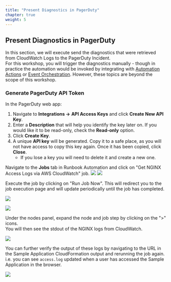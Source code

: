 ```yaml
---
title: "Present Diagnostics in PagerDuty"
chapter: true
weight: 5
---
```


## Present Diagnostics in PagerDuty

In this section, we will execute send the diagnostics that were retrieved from CloudWatch Logs to the PagerDuty Incident.  
For this workshop, you will trigger the diagnostics manually - though in practice the automation would be invoked by integrating with [Automation Actions](https://www.pagerduty.com/platform/automation/actions/)
or [Event Orchestration](https://support.pagerduty.com/docs/event-orchestration).  However, these topics are beyond the scope of this workshop.

### Generate PagerDuty API Token

In the PagerDuty web app:

1. Navigate to **Integrations ->**  **API Access Keys** and click **Create New API Key**.
2. Enter a **Description** that will help you identify the key later on. If you would like it to be read-only, check the **Read-only** option.
3. Click **Create Key**.
4. A unique **API key** will be generated. Copy it to a safe place, as you will not have access to copy this key again. Once it has been copied, click **Close**.
    * If you lose a key you will need to delete it and create a new one.

Navigate to the **Jobs** tab in Runbook Automation and click on "Get NGINX Access Logs via AWS CloudWatch" job.
![](/images/pd_rba_job_execution_1.png)
![](/images/pd_rba_job_setup_7.png)

Execute the job by clicking on "Run Job Now". This will redirect you to the job execution page and will update periodically until the job has completed.

![](/images/pd_rba_job_execution_2.png)

![](/images/pd_rba_job_execution_3.png)

Under the nodes panel, expand the node and job step by clicking on the ">" icons.  
You will then see the stdout of the NGINX logs from CloudWatch.

![](/images/pd_rba_job_execution_4.png)

You can further verify the output of these logs by navigating to the URL in the Sample Application CloudFormation output and rerunning the job again.
i.e. you can see `access.log` updated when a user has accessed the Sample Application in the browser.

![](/images/pd_rba_job_execution_5.png)